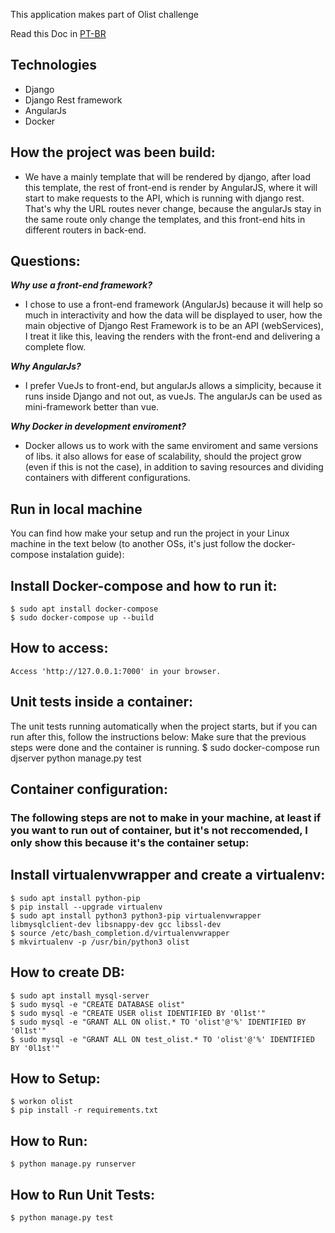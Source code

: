 This application makes part of Olist challenge

Read this Doc in [PT-BR](README.pt.md)

## Technologies
* Django
* Django Rest framework
* AngularJs
* Docker

## How the project was been build:
* We have a mainly template that will be rendered by django, after load this template, the rest of front-end is render by AngularJS,
where it will start to make requests to the API, which is running with django rest. That's why the URL routes never change, because the angularJs stay in the same route only change the templates, and this front-end hits in different routers in back-end.

## Questions:
***Why use a front-end framework?***
* I chose to use a front-end framework (AngularJs) because it will help so much in interactivity and how the data will be
displayed to user, how the main objective of Django Rest Framework is to be an API (webServices), I treat it like this, leaving the renders
with the front-end and delivering a complete flow.

***Why AngularJs?***
* I prefer VueJs to front-end, but angularJs allows a simplicity, because it runs inside Django and not out, as vueJs. The angularJs can be used
as mini-framework better than vue.

***Why Docker in development enviroment?***
* Docker allows us to work with the same enviroment and same versions of libs. it also allows for ease of scalability, should the project grow (even if this is not the case), in addition to saving resources and dividing containers with different configurations.

## Run in local machine
You can find how make your setup and run the project in your Linux machine in the text below (to another OSs, it's just follow the docker-compose instalation guide):

## Install Docker-compose and how to run it:
    $ sudo apt install docker-compose
    $ sudo docker-compose up --build
    
## How to access:
    Access 'http://127.0.0.1:7000' in your browser.

## Unit tests inside a container:
The unit tests running automatically when the project starts, but if you can run after this, follow the instructions below:
Make sure that the previous steps were done and the container is running.
$ sudo docker-compose run djserver python manage.py test
    

## Container configuration:

### The following steps are not to make in your machine, at least if you want to run out of container, but it's not reccomended, I only show this because it's the container setup:

## Install virtualenvwrapper and create a virtualenv:
    $ sudo apt install python-pip
    $ pip install --upgrade virtualenv
    $ sudo apt install python3 python3-pip virtualenvwrapper libmysqlclient-dev libsnappy-dev gcc libssl-dev
    $ source /etc/bash_completion.d/virtualenvwrapper
    $ mkvirtualenv -p /usr/bin/python3 olist

## How to create DB:
    $ sudo apt install mysql-server
    $ sudo mysql -e "CREATE DATABASE olist"
    $ sudo mysql -e "CREATE USER olist IDENTIFIED BY '0l1st'"
    $ sudo mysql -e "GRANT ALL ON olist.* TO 'olist'@'%' IDENTIFIED BY '0l1st'"
    $ sudo mysql -e "GRANT ALL ON test_olist.* TO 'olist'@'%' IDENTIFIED BY '0l1st'"

## How to Setup:
    $ workon olist
    $ pip install -r requirements.txt

## How to Run:
    $ python manage.py runserver

## How to Run Unit Tests:
    $ python manage.py test